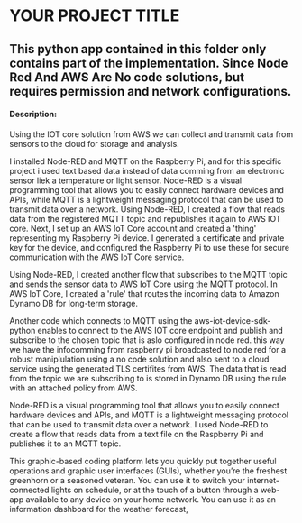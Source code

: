 # YOUR PROJECT TITLE
## This python app contained in this folder only contains part of the implementation. Since Node Red And AWS Are No code solutions, but requires permission and network configurations. 
#### Description: 

Using the IOT core solution from AWS we can collect and transmit data from sensors to the cloud for storage and analysis.

I installed Node-RED and MQTT on the Raspberry Pi, and for this specific project i used text based data instead of data comming from an electronic sensor liek a temperature or light sensor.
Node-RED is a visual programming tool that allows you to easily connect hardware devices and APIs, while MQTT is a lightweight messaging protocol that can be used to transmit data over a network.
Using Node-RED, I created a flow that reads data from the registered MQTT topic and republishes it again to AWS IOT core.
Next, I set up an AWS IoT Core account and created a 'thing' representing my Raspberry Pi device. I generated a certificate and private key for the device, and configured the Raspberry Pi to use these for secure communication with the AWS IoT Core service.

Using Node-RED, I created another flow that subscribes to the MQTT topic and sends the sensor data to AWS IoT Core using the MQTT protocol. In AWS IoT Core, I created a 'rule' that routes the incoming data to Amazon Dynamo DB for long-term storage.

Another code which connects to  MQTT using the aws-iot-device-sdk-python enables to connect to the AWS IOT core endpoint and publish and subscribe to the chosen topic that is aslo configured in node red. this way we have the infocomming from raspberry pi broadcasted to node red for a robust maniplulation using a no code solution and also sent to a cloud service using the generated TLS certifites from AWS. The data that is read from the topic we are subscribing to is stored in Dynamo DB using the rule with an attached policy from AWS.

Node-RED is a visual programming tool that allows you to easily connect hardware devices and APIs, and MQTT is a lightweight messaging protocol that can be used to transmit data over a network. I used Node-RED to create a flow that reads data from a text file on the Raspberry Pi and publishes it to an MQTT topic.

This graphic-based coding platform lets you quickly put together useful operations and graphic user interfaces (GUIs), whether you’re the freshest greenhorn or a seasoned veteran. You can use it to switch your internet-connected lights on schedule, or at the touch of a button through a web-app available to any device on your home network. You can use it as an information dashboard for the weather forecast,

